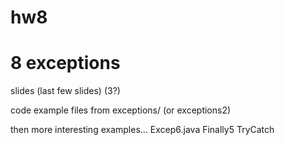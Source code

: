 
# hw8

# 8 exceptions

slides (last few slides) (3?)

code example files from exceptions/ (or exceptions2)

then more interesting examples...
Excep6.java
Finally5
TryCatch

